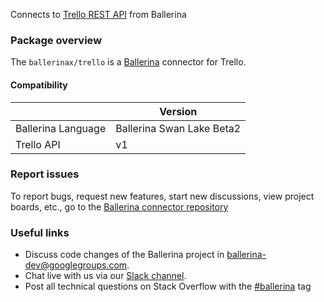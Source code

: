 Connects to [Trello REST API](https://developer.atlassian.com/cloud/trello/guides/rest-api/api-introduction/) from Ballerina

### Package overview
The `ballerinax/trello` is a [Ballerina](https://ballerina.io/) connector for Trello.
#### Compatibility
|                       | Version                   |
|-----------------------|---------------------------|
| Ballerina Language    | Ballerina Swan Lake Beta2 |
| Trello API            | v1                        |

### Report issues
To report bugs, request new features, start new discussions, view project boards, etc., go to the [Ballerina connector repository](https://github.com/ballerina-platform/ballerinax-openapi-connectors)
### Useful links
- Discuss code changes of the Ballerina project in [ballerina-dev@googlegroups.com](mailto:ballerina-dev@googlegroups.com).
- Chat live with us via our [Slack channel](https://ballerina.io/community/slack/).
- Post all technical questions on Stack Overflow with the [#ballerina](https://stackoverflow.com/questions/tagged/ballerina) tag